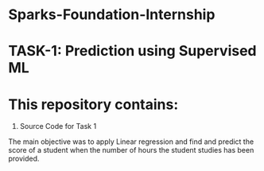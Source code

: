 # Sparks-Foundation-Internship
# TASK-1: Prediction using Supervised ML
# This repository contains:
1. Source Code for Task 1


The main objective was to apply Linear regression and find and predict the score of a student when the number of hours the student studies has been provided.
